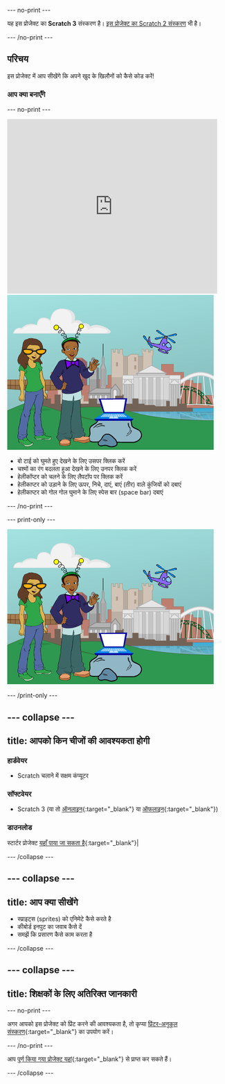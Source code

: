 --- no-print ---

यह इस प्रोजेक्ट का **Scratch 3** संस्करण है। [इस प्रोजेक्ट का Scratch 2 संस्करण](https://projects.raspberrypi.org/hi-IN/projects/tech-toys-scratch2) भी है।

--- /no-print ---

## परिचय

इस प्रोजेक्ट में आप सीखेंगे कि अपने खुद के खिलौनों को कैसे कोड करें!

### आप क्या बनाएँगे

--- no-print ---

<div class="scratch-preview">
  <iframe allowtransparency="true" width="485" height="402" src="https://scratch.mit.edu/projects/embed/301514002/?autostart=false" frameborder="0" scrolling="no"></iframe>
  <img src="images/toys-final.png">
</div>

+ बो टाई को घुमते हुए देखने के लिए उसपर क्लिक करें
+ चश्मों का रंग बदलता हुआ देखने के लिए उनपर क्लिक करें
+ हेलीकॉप्टर को चलने के लिए लैपटॉप पर क्लिक करें
+ हेलीकाप्टर को उड़ाने के लिए ऊपर, निचे, दाएं, बाएं (तीर) वाले कुंजियों को दबाएं
+ हेलीकाप्टर को गोल गोल घुमाने के लिए स्पेस बार (space bar) दबाएं

--- /no-print ---

--- print-only ---

![पूर्ण प्रोजेक्ट](images/toys-final.png)

--- /print-only ---

--- collapse ---
---
title: आपको किन चीजों की आवश्यकता होगी
---

### हार्डवेयर

+ Scratch चलाने में सक्षम कंप्यूटर

### सॉफ्टवेयर

+ Scratch 3 (या तो [ऑनलाइन](http://rpf.io/scratchon){:target="_blank"} या [ऑफलाइन](http://rpf.io/scratchoff){:target="_blank"})

### डाउनलोड

स्टार्टर प्रोजेक्ट [यहाँ पाया जा सकता है](http://rpf.io/p/hi-IN/tech-toys-go){:target="_blank"}|

--- /collapse ---

--- collapse ---
---
title: आप क्या सीखेंगे
---

- स्प्राइट्स (sprites) को एनिमेटे कैसे करते है
- कीबोर्ड इनपुट का जवाब कैसे दें
- समझें कि प्रसारण कैसे काम करता है

--- /collapse ---

--- collapse ---
---
title: शिक्षकों के लिए अतिरिक्त जानकारी
---

--- no-print ---

अगर आपको इस प्रोजेक्ट को प्रिंट करने की आवश्यकता है, तो कृप्या [प्रिंटर-अनुकूल संस्करण](https://projects.raspberrypi.org/hi-IN/projects/tech-toys/print){:target="_blank"} का उपयोग करें।

--- /no-print ---

आप [पूर्ण किया गया प्रोजेक्ट यहां](http://rpf.io/p/hi-IN/tech-toys-get){:target="_blank"} से प्राप्त कर सकते हैं।

--- /collapse ---
